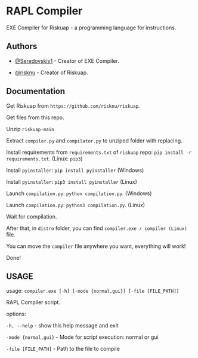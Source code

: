 
# RAPL Compiler

EXE Compiler for Riskuap - a programming language for instructions.


## Authors

- [@Seredovskiy1](https://www.github.com/Seredovskiy1) - Creator of EXE Compiler.

- [@risknu](https://github.com/risknu) - Creator of Riskuap.
## Documentation

Get Riskuap from `https://github.com/risknu/riskuap`.

Get files from this repo.

Unzip `riskuap-main`

Extract `compiler.py` and `compilator.py` to unziped folder with replacing.

Install requirements from `requirements.txt` of `riskuap` repo: `pip install -r requirements.txt`.  (Linux: `pip3`)

Install `pyinstaller`: `pip install pyinstaller` (Windows)

Install `pyinstaller`: `pip3 install pyinstaller` (Linux)

Launch `compilation.py`: `python compilation.py`.  (Windows)

Launch `compilation.py`: `python3 compilation.py`.  (Linux)

Wait for compilation.

After that, in `distro` folder, you can find `compiler.exe / compiler (Linux)` file.

You can move the `compiler` file anywhere you want, everything will work!

Done!
## USAGE

usage: `compiler.exe [-h] [-mode {normal,gui}] [-file [FILE_PATH]]`

RAPL Compiler script.

options:

  `-h, --help` - show this help message and exit

  `-mode {normal,gui}` - Mode for script execution: normal or gui

  `-file [FILE_PATH]` - Path to the file to compile

